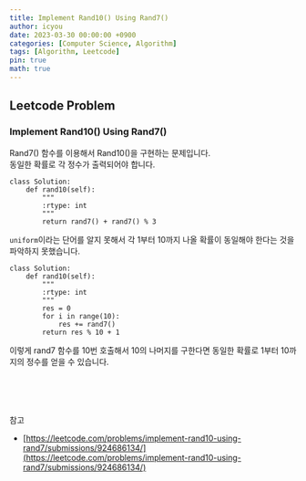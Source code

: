 ```yaml
---
title: Implement Rand10() Using Rand7()
author: icyou
date: 2023-03-30 00:00:00 +0900
categories: [Computer Science, Algorithm]
tags: [Algorithm, Leetcode]
pin: true
math: true
---
```


## Leetcode Problem

### Implement Rand10() Using Rand7()
Rand7() 함수를 이용해서 Rand10()을 구현하는 문제입니다.  
동일한 확률로 각 정수가 출력되어야 합니다.  

```
class Solution:
    def rand10(self):
        """
        :rtype: int
        """
        return rand7() + rand7() % 3
```
`uniform`이라는 단어를 알지 못해서 각 1부터 10까지 나올 확률이 동일해야 한다는 것을 파악하지 못했습니다.  

```
class Solution:
    def rand10(self):
        """
        :rtype: int
        """
        res = 0
        for i in range(10):
            res += rand7()
        return res % 10 + 1
```
이렇게 rand7 함수를 10번 호출해서 10의 나머지를 구한다면 동일한 확률로 1부터 10까지의 정수를 얻을 수 있습니다.


<br/><br/><br/><br/>
참고 
- [https://leetcode.com/problems/implement-rand10-using-rand7/submissions/924686134/](https://leetcode.com/problems/implement-rand10-using-rand7/submissions/924686134/)